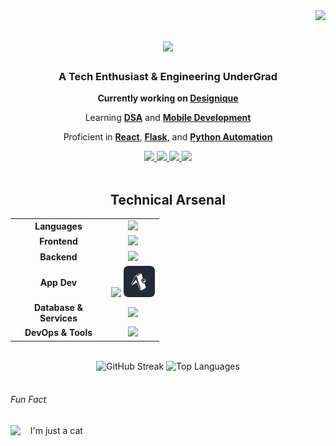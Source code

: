 <img align="right" src="https://komarev.com/ghpvc/?username=tashifkhan&style=for-the-badge&color=orange" />

<h1 align="center">
    <img src="https://readme-typing-svg.herokuapp.com/?font=Righteous&size=35&center=true&vCenter=true&width=500&height=70&color=79c2f3&&duration=4000&lines=Hi+There!+👋;+I'm+Tashif+Ahmad+Khan!;" />
</h1>

<h3 align="center">A Tech Enthusiast & Engineering UnderGrad</h3>

<div align="center">
    <p><strong>Currently working on <a href="http://designique.tashif.codes/">Designique</a></strong></p>
    <p>Learning <strong><a href="#">DSA</a></strong> and <strong><a href="#">Mobile Development</a></strong></p>
    <p>Proficient in <strong><a href="#">React</a></strong>, <strong><a href="#">Flask</a></strong>, and <strong><a href="#">Python Automation</a></strong></p>
</div>

<div align="center"> 
  <a href="mailto:tashif@duck.com">
    <img src="https://img.shields.io/badge/Gmail-333333?style=for-the-badge&logo=Gmail&logoColor=orange" />
  </a>
  <a href="https://www.linkedin.com/in/tashif-ahmad-khan-982304244/" target="_blank">
    <img src="https://img.shields.io/badge/LinkedIn-79C2F3?style=for-the-badge&logo=linkedin&logoColor=black" />
  </a>
  <a href="https://portfolio.tashif.codes/" target="_blank">
     <img src="https://img.shields.io/badge/Portfolio-orange?style=for-the-badge&logo=todoist&logoColor=white" /> 
  </a>
  <a href="https://www.leetcode.com/khan-tashif" target="_blank">
     <img src="https://img.shields.io/badge/LeetCode-000000?style=for-the-badge&logo=leetcode&logoColor=white" /> 
  </a>
</div>

<br/>

<h2 align="center">Technical Arsenal</h2>
<div align="center">
<table align="center">
  <tr align="center">
    <td align="center" width="140"><strong>Languages</strong></td>
    <td align="center"><img src="https://skillicons.dev/icons?i=python,js,ts,cpp" height="50px"/></td>
  </tr>
  <tr align="center">
    <td align="center"><strong>Frontend</strong></td>
    <td align="center"><img src="https://skillicons.dev/icons?i=astro,react,next,remix,tailwind,bootstrap" height="50px"/></td>
  </tr>
  <tr align="center">
    <td align="center"><strong>Backend</strong></td>
    <td align="center"><img src="https://skillicons.dev/icons?i=nodejs,express,django,fastapi,flask,wasm" height="50px"/></td>
  </tr>
  <tr align="center">
    <td align="center"><strong>App Dev</strong></td>
    <td align="center"><img src="https://skillicons.dev/icons?i=electron" /> <img src="./icons/expo.png" height="50px"></td>
  </tr>
  <tr align="center">
    <td align="center"><strong>Database & Services</strong></td>
    <td align="center"><img src="https://skillicons.dev/icons?i=mongodb,postgres,mysql,firebase,appwrite,supabase,graphql" height="50px"/></td>
  </tr>
  <tr align="center">
    <td align="center"><strong>DevOps & Tools</strong></td>
    <td align="center"><img src="https://skillicons.dev/icons?i=docker,git,github,githubactions,linux,postman" height="50px"/></td>
  </tr>
</table>

<br/>

<div align="center">
    <img height="150" src="https://streak-stats.demolab.com?user=tashifkhan&theme=react&hide_border=true&border_radius=10" alt="GitHub Streak" />
    <img height="150" src="https://github-readme-stats.vercel.app/api/top-langs?username=tashifkhan&layout=compact&theme=react&hide_border=true&border_radius=10&hide=jupyter%20notebook,html,css,scss" alt="Top Languages" />
</div>
</div>

<br/>

<div>
    <h6> Fun Fact </h6>
    <span>
        <img height=100 src="https://media.tenor.com/-ufrqpl5cp0AAAAM/test.gif" align="left" /> &nbsp; &nbsp; I'm just a cat
    </span>
</div>
